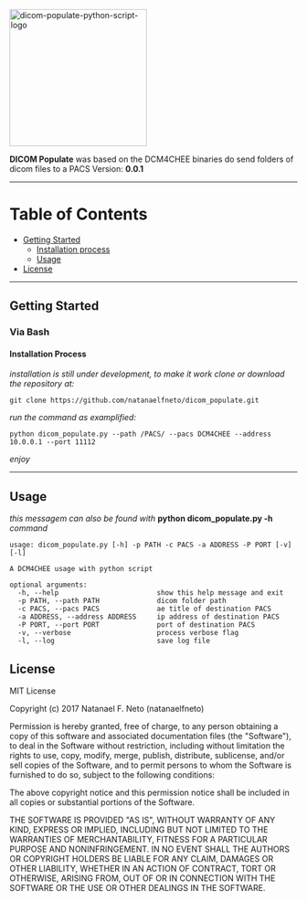<p align="left">
  <a href="#">
    <img alt="dicom-populate-python-script-logo" src="https://raw.githubusercontent.com/natanaelfneto/dicom_populate/master/dicom_populate.png" width="240"/>
  </a>
</p>

**DICOM Populate** was based on the DCM4CHEE binaries do send folders of dicom files to a PACS
Version: **0.0.1**
***
# Table of Contents
* [Getting Started](#getting-started)
    * [Installation process](#installation-process)
    * [Usage](#usage)
* [License](#license)
***
## Getting Started
### Via Bash
#### Installation Process
_installation is still under development, to make it work_
_clone or download the repository at:_
```Shell
git clone https://github.com/natanaelfneto/dicom_populate.git
```
_run the command as examplified:_
```Shell
python dicom_populate.py --path /PACS/ --pacs DCM4CHEE --address 10.0.0.1 --port 11112
```
_enjoy_
***
## Usage
_this messagem can also be found with_ **python dicom_populate.py -h** _command_
```ShellSession
usage: dicom_populate.py [-h] -p PATH -c PACS -a ADDRESS -P PORT [-v] [-l]

A DCM4CHEE usage with python script

optional arguments:
  -h, --help                        show this help message and exit
  -p PATH, --path PATH              dicom folder path
  -c PACS, --pacs PACS              ae title of destination PACS
  -a ADDRESS, --address ADDRESS     ip address of destination PACS
  -P PORT, --port PORT              port of destination PACS
  -v, --verbose                     process verbose flag
  -l, --log                         save log file
```
## License
MIT License

Copyright (c) 2017 Natanael F. Neto (natanaelfneto)

Permission is hereby granted, free of charge, to any person obtaining a copy
of this software and associated documentation files (the "Software"), to deal
in the Software without restriction, including without limitation the rights
to use, copy, modify, merge, publish, distribute, sublicense, and/or sell
copies of the Software, and to permit persons to whom the Software is
furnished to do so, subject to the following conditions:

The above copyright notice and this permission notice shall be included in all
copies or substantial portions of the Software.

THE SOFTWARE IS PROVIDED "AS IS", WITHOUT WARRANTY OF ANY KIND, EXPRESS OR
IMPLIED, INCLUDING BUT NOT LIMITED TO THE WARRANTIES OF MERCHANTABILITY,
FITNESS FOR A PARTICULAR PURPOSE AND NONINFRINGEMENT. IN NO EVENT SHALL THE
AUTHORS OR COPYRIGHT HOLDERS BE LIABLE FOR ANY CLAIM, DAMAGES OR OTHER
LIABILITY, WHETHER IN AN ACTION OF CONTRACT, TORT OR OTHERWISE, ARISING FROM,
OUT OF OR IN CONNECTION WITH THE SOFTWARE OR THE USE OR OTHER DEALINGS IN THE
SOFTWARE.